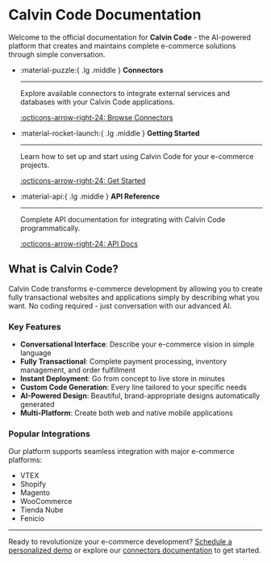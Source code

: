 # Calvin Code Documentation

Welcome to the official documentation for **Calvin Code** - the AI-powered platform that creates and maintains complete e-commerce solutions through simple conversation.

<div class="grid cards" markdown>

-   :material-puzzle:{ .lg .middle } **Connectors**

    ---

    Explore available connectors to integrate external services and databases with your Calvin Code applications.

    [:octicons-arrow-right-24: Browse Connectors](connectors/)

-   :material-rocket-launch:{ .lg .middle } **Getting Started**

    ---

    Learn how to set up and start using Calvin Code for your e-commerce projects.

    [:octicons-arrow-right-24: Get Started](getting-started/)

-   :material-api:{ .lg .middle } **API Reference**

    ---

    Complete API documentation for integrating with Calvin Code programmatically.

    [:octicons-arrow-right-24: API Docs](api/)

</div>

## What is Calvin Code?

Calvin Code transforms e-commerce development by allowing you to create fully transactional websites and applications simply by describing what you want. No coding required - just conversation with our advanced AI.

### Key Features

- **Conversational Interface**: Describe your e-commerce vision in simple language
- **Fully Transactional**: Complete payment processing, inventory management, and order fulfillment
- **Instant Deployment**: Go from concept to live store in minutes
- **Custom Code Generation**: Every line tailored to your specific needs
- **AI-Powered Design**: Beautiful, brand-appropriate designs automatically generated
- **Multi-Platform**: Create both web and native mobile applications

### Popular Integrations

Our platform supports seamless integration with major e-commerce platforms:

- VTEX
- Shopify  
- Magento
- WooCommerce
- Tienda Nube
- Fenicio

---

Ready to revolutionize your e-commerce development? [Schedule a personalized demo](https://www.gopersonal.com/es/contact) or explore our [connectors documentation](connectors/) to get started.